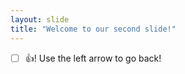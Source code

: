 ```yaml
---
layout: slide
title: "Welcome to our second slide!"
---
```

- [ ] :+1:!
Use the left arrow to go back!
